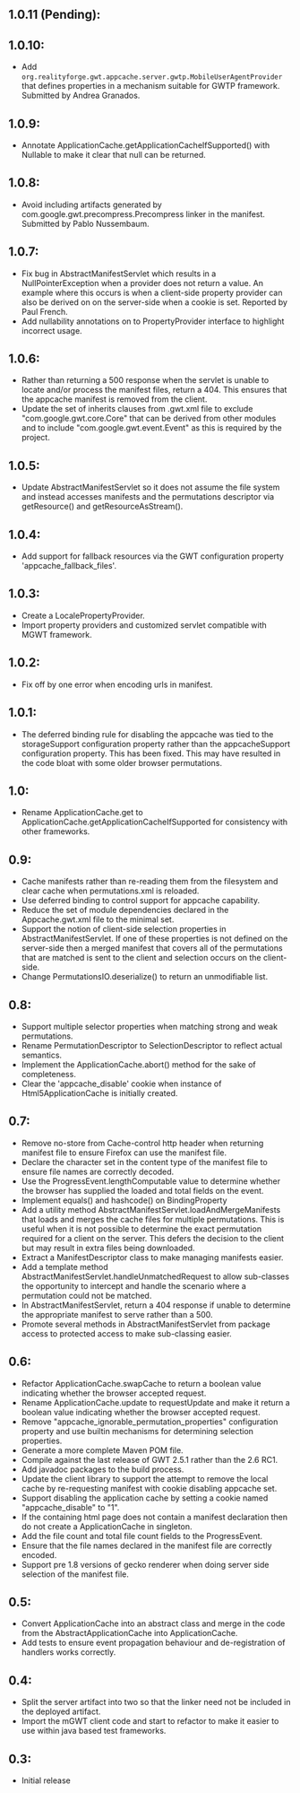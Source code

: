 ## 1.0.11 (Pending):

## 1.0.10:
* Add `org.realityforge.gwt.appcache.server.gwtp.MobileUserAgentProvider` that
  defines properties in a mechanism suitable for GWTP framework. Submitted by
  Andrea Granados.

## 1.0.9:
* Annotate ApplicationCache.getApplicationCacheIfSupported() with Nullable to
  make it clear that null can be returned.

## 1.0.8:
* Avoid including artifacts generated by com.google.gwt.precompress.Precompress
  linker in the manifest. Submitted by Pablo Nussembaum.

## 1.0.7:
* Fix bug in AbstractManifestServlet which results in a NullPointerException
  when a provider does not return a value. An example where this occurs is
  when a client-side property provider can also be derived on on the
  server-side when a cookie is set. Reported by Paul French.
* Add nullability annotations on to PropertyProvider interface to highlight
  incorrect usage.

## 1.0.6:
* Rather than returning a 500 response when the servlet is unable to locate
  and/or process the manifest files, return a 404. This ensures that the
  appcache manifest is removed from the client.
* Update the set of inherits clauses from .gwt.xml file to exclude
  "com.google.gwt.core.Core" that can be derived from other modules and to
  include "com.google.gwt.event.Event" as this is required by the project.

## 1.0.5:
* Update AbstractManifestServlet so it does not assume the file system and
  instead accesses manifests and the permutations descriptor via getResource()
  and getResourceAsStream().

## 1.0.4:
* Add support for fallback resources via the GWT configuration property
  'appcache_fallback_files'.

## 1.0.3:
* Create a LocalePropertyProvider.
* Import property providers and customized servlet compatible with MGWT framework.

## 1.0.2:
* Fix off by one error when encoding urls in manifest.

## 1.0.1:
* The deferred binding rule for disabling the appcache was tied to the storageSupport
  configuration property rather than the appcacheSupport configuration property. This
  has been fixed. This may have resulted in the code bloat with some older browser
  permutations.

## 1.0:
* Rename ApplicationCache.get to ApplicationCache.getApplicationCacheIfSupported
  for consistency with other frameworks.

## 0.9:
* Cache manifests rather than re-reading them from the filesystem and clear cache
  when permutations.xml is reloaded.
* Use deferred binding to control support for appcache capability.
* Reduce the set of module dependencies declared in the Appcache.gwt.xml file
  to the minimal set.
* Support the notion of client-side selection properties in AbstractManifestServlet.
  If one of these properties is not defined on the server-side then a merged
  manifest that covers all of the permutations that are matched is sent to the
  client and selection occurs on the client-side.
* Change PermutationsIO.deserialize() to return an unmodifiable list.

## 0.8:
* Support multiple selector properties when matching strong and weak permutations.
* Rename PermutationDescriptor to SelectionDescriptor to reflect actual semantics.
* Implement the ApplicationCache.abort() method for the sake of completeness.
* Clear the 'appcache_disable' cookie when instance of Html5ApplicationCache is
  initially created.

## 0.7:
* Remove no-store from Cache-control http header when returning manifest file
  to ensure Firefox can use the manifest file.
* Declare the character set in the content type of the manifest file to ensure
  file names are correctly decoded.
* Use the ProgressEvent.lengthComputable value to determine whether the browser
  has supplied the loaded and total fields on the event.
* Implement equals() and hashcode() on BindingProperty
* Add a utility method AbstractManifestServlet.loadAndMergeManifests that loads
  and merges the cache files for multiple permutations. This is useful when it
  is not possible to determine the exact permutation required for a client on
  the server. This defers the decision to the client but may result in extra
  files being downloaded.
* Extract a ManifestDescriptor class to make managing manifests easier.
* Add a template method AbstractManifestServlet.handleUnmatchedRequest to
  allow sub-classes the opportunity to intercept and handle the scenario
  where a permutation could not be matched.
* In AbstractManifestServlet, return a 404 response if unable to determine
  the appropriate manifest to serve rather than a 500.
* Promote several methods in AbstractManifestServlet from package access to
  protected access to make sub-classing easier.

## 0.6:

* Refactor ApplicationCache.swapCache to return a boolean value indicating
  whether the browser accepted request.
* Rename ApplicationCache.update to requestUpdate and make it return a
  boolean value indicating whether the browser accepted request.
* Remove "appcache_ignorable_permutation_properties" configuration property
  and use builtin mechanisms for determining selection properties.
* Generate a more complete Maven POM file.
* Compile against the last release of GWT 2.5.1 rather than the 2.6 RC1.
* Add javadoc packages to the build process.
* Update the client library to support the attempt to remove the local
  cache by re-requesting manifest with cookie disabling appcache set.
* Support disabling the application cache by setting a cookie named
  "appcache_disable" to "1".
* If the containing html page does not contain a manifest declaration
  then do not create a ApplicationCache in singleton.
* Add the file count and total file count fields to the ProgressEvent.
* Ensure that the file names declared in the manifest file are correctly
  encoded.
* Support pre 1.8 versions of gecko renderer when doing server side
  selection of the manifest file.

## 0.5:

* Convert ApplicationCache into an abstract class and merge in the code from
  the AbstractApplicationCache into ApplicationCache.
* Add tests to ensure event propagation behaviour and de-registration of
  handlers works correctly.

## 0.4:

* Split the server artifact into two so that the linker need not be included
  in the deployed artifact.
* Import the mGWT client code and start to refactor to make it easier to use
  within java based test frameworks.

## 0.3:

* Initial release
